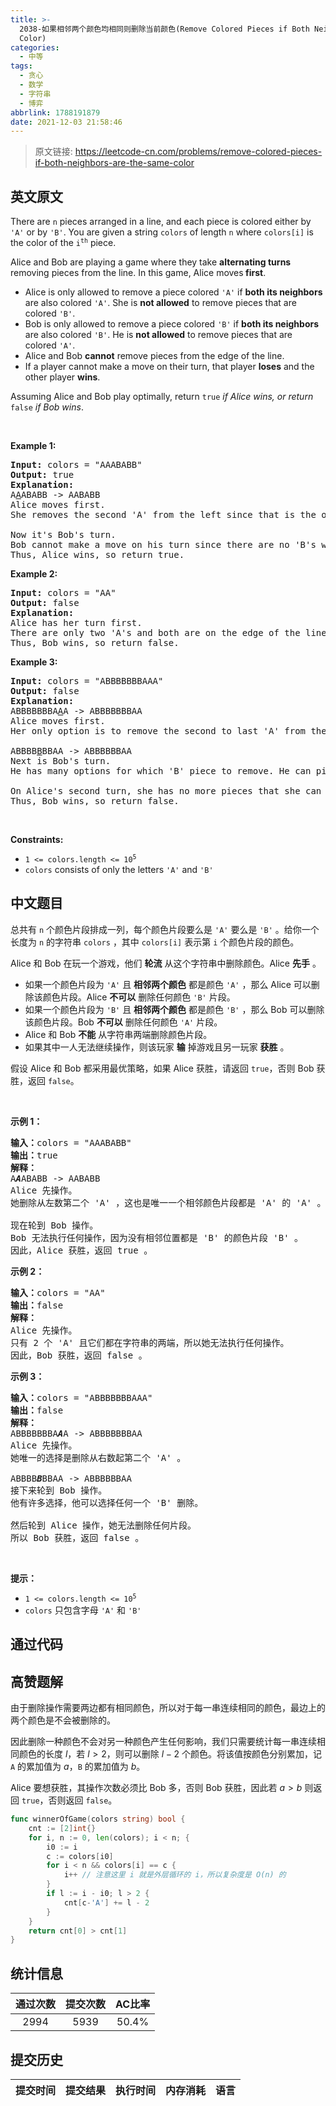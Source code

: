 ```yaml
---
title: >-
  2038-如果相邻两个颜色均相同则删除当前颜色(Remove Colored Pieces if Both Neighbors are the Same
  Color)
categories:
  - 中等
tags:
  - 贪心
  - 数学
  - 字符串
  - 博弈
abbrlink: 1788191879
date: 2021-12-03 21:58:46
---
```


> 原文链接: https://leetcode-cn.com/problems/remove-colored-pieces-if-both-neighbors-are-the-same-color


## 英文原文
<div><p>There are <code>n</code> pieces arranged in a line, and each piece is colored either by <code>&#39;A&#39;</code> or by <code>&#39;B&#39;</code>. You are given a string <code>colors</code> of length <code>n</code> where <code>colors[i]</code> is the color of the <code>i<sup>th</sup></code> piece.</p>

<p>Alice and Bob are playing a game where they take <strong>alternating turns</strong> removing pieces from the line. In this game, Alice moves<strong> first</strong>.</p>

<ul>
	<li>Alice is only allowed to remove a piece colored <code>&#39;A&#39;</code> if <strong>both its neighbors</strong> are also colored <code>&#39;A&#39;</code>. She is <strong>not allowed</strong> to remove pieces that are colored <code>&#39;B&#39;</code>.</li>
	<li>Bob is only allowed to remove a piece colored <code>&#39;B&#39;</code> if <strong>both its neighbors</strong> are also colored <code>&#39;B&#39;</code>. He is <strong>not allowed</strong> to remove pieces that are colored <code>&#39;A&#39;</code>.</li>
	<li>Alice and Bob <strong>cannot</strong> remove pieces from the edge of the line.</li>
	<li>If a player cannot make a move on their turn, that player <strong>loses</strong> and the other player <strong>wins</strong>.</li>
</ul>

<p>Assuming Alice and Bob play optimally, return <code>true</code><em> if Alice wins, or return </em><code>false</code><em> if Bob wins</em>.</p>

<p>&nbsp;</p>
<p><strong>Example 1:</strong></p>

<pre>
<strong>Input:</strong> colors = &quot;AAABABB&quot;
<strong>Output:</strong> true
<strong>Explanation:</strong>
A<u>A</u>ABABB -&gt; AABABB
Alice moves first.
She removes the second &#39;A&#39; from the left since that is the only &#39;A&#39; whose neighbors are both &#39;A&#39;.

Now it&#39;s Bob&#39;s turn.
Bob cannot make a move on his turn since there are no &#39;B&#39;s whose neighbors are both &#39;B&#39;.
Thus, Alice wins, so return true.
</pre>

<p><strong>Example 2:</strong></p>

<pre>
<strong>Input:</strong> colors = &quot;AA&quot;
<strong>Output:</strong> false
<strong>Explanation:</strong>
Alice has her turn first.
There are only two &#39;A&#39;s and both are on the edge of the line, so she cannot move on her turn.
Thus, Bob wins, so return false.
</pre>

<p><strong>Example 3:</strong></p>

<pre>
<strong>Input:</strong> colors = &quot;ABBBBBBBAAA&quot;
<strong>Output:</strong> false
<strong>Explanation:</strong>
ABBBBBBBA<u>A</u>A -&gt; ABBBBBBBAA
Alice moves first.
Her only option is to remove the second to last &#39;A&#39; from the right.

ABBBB<u>B</u>BBAA -&gt; ABBBBBBAA
Next is Bob&#39;s turn.
He has many options for which &#39;B&#39; piece to remove. He can pick any.

On Alice&#39;s second turn, she has no more pieces that she can remove.
Thus, Bob wins, so return false.
</pre>

<p>&nbsp;</p>
<p><strong>Constraints:</strong></p>

<ul>
	<li><code>1 &lt;=&nbsp;colors.length &lt;= 10<sup>5</sup></code></li>
	<li><code>colors</code>&nbsp;consists of only the letters&nbsp;<code>&#39;A&#39;</code>&nbsp;and&nbsp;<code>&#39;B&#39;</code></li>
</ul>
</div>

## 中文题目
<div><p>总共有 <code>n</code>&nbsp;个颜色片段排成一列，每个颜色片段要么是&nbsp;<code>'A'</code>&nbsp;要么是&nbsp;<code>'B'</code>&nbsp;。给你一个长度为&nbsp;<code>n</code>&nbsp;的字符串&nbsp;<code>colors</code>&nbsp;，其中&nbsp;<code>colors[i]</code>&nbsp;表示第&nbsp;<code>i</code>&nbsp;个颜色片段的颜色。</p>

<p>Alice 和 Bob 在玩一个游戏，他们 <strong>轮流</strong>&nbsp;从这个字符串中删除颜色。Alice <strong>先手</strong>&nbsp;。</p>

<ul>
	<li>如果一个颜色片段为 <code>'A'</code>&nbsp;且 <strong>相邻两个颜色</strong>&nbsp;都是颜色 <code>'A'</code>&nbsp;，那么 Alice 可以删除该颜色片段。Alice&nbsp;<strong>不可以</strong>&nbsp;删除任何颜色&nbsp;<code>'B'</code>&nbsp;片段。</li>
	<li>如果一个颜色片段为 <code>'B'</code>&nbsp;且 <strong>相邻两个颜色</strong>&nbsp;都是颜色 <code>'B'</code>&nbsp;，那么 Bob 可以删除该颜色片段。Bob <strong>不可以</strong>&nbsp;删除任何颜色 <code>'A'</code>&nbsp;片段。</li>
	<li>Alice 和 Bob <strong>不能</strong>&nbsp;从字符串两端删除颜色片段。</li>
	<li>如果其中一人无法继续操作，则该玩家 <b>输</b>&nbsp;掉游戏且另一玩家 <strong>获胜</strong>&nbsp;。</li>
</ul>

<p>假设 Alice 和 Bob 都采用最优策略，如果 Alice 获胜，请返回&nbsp;<code>true</code>，否则 Bob 获胜，返回<em>&nbsp;</em><code>false</code>。</p>

<p>&nbsp;</p>

<p><strong>示例 1：</strong></p>

<pre><b>输入：</b>colors = "AAABABB"
<b>输出：</b>true
<b>解释：</b>
A<em><strong>A</strong></em>ABABB -&gt; AABABB
Alice 先操作。
她删除从左数第二个 'A' ，这也是唯一一个相邻颜色片段都是 'A' 的 'A' 。

现在轮到 Bob 操作。
Bob 无法执行任何操作，因为没有相邻位置都是 'B' 的颜色片段 'B' 。
因此，Alice 获胜，返回 true 。
</pre>

<p><strong>示例 2：</strong></p>

<pre><b>输入：</b>colors = "AA"
<b>输出：</b>false
<strong>解释：</strong>
Alice 先操作。
只有 2 个 'A' 且它们都在字符串的两端，所以她无法执行任何操作。
因此，Bob 获胜，返回 false 。
</pre>

<p><strong>示例 3：</strong></p>

<pre><b>输入：</b>colors = "ABBBBBBBAAA"
<b>输出：</b>false
<strong>解释：</strong>
ABBBBBBBA<em><strong>A</strong></em>A -&gt; ABBBBBBBAA
Alice 先操作。
她唯一的选择是删除从右数起第二个 'A' 。

ABBBB<strong><em>B</em></strong>BBAA -&gt; ABBBBBBAA
接下来轮到 Bob 操作。
他有许多选择，他可以选择任何一个 'B' 删除。

然后轮到 Alice 操作，她无法删除任何片段。
所以 Bob 获胜，返回 false 。
</pre>

<p>&nbsp;</p>

<p><strong>提示：</strong></p>

<ul>
	<li><code>1 &lt;=&nbsp;colors.length &lt;= 10<sup>5</sup></code></li>
	<li><code>colors</code>&nbsp;只包含字母&nbsp;<code>'A'</code>&nbsp;和&nbsp;<code>'B'</code></li>
</ul>
</div>

## 通过代码
<RecoDemo>
</RecoDemo>


## 高赞题解
由于删除操作需要两边都有相同颜色，所以对于每一串连续相同的颜色，最边上的两个颜色是不会被删除的。

因此删除一种颜色不会对另一种颜色产生任何影响，我们只需要统计每一串连续相同颜色的长度 $l$，若 $l>2$，则可以删除 $l-2$ 个颜色。将该值按颜色分别累加，记 $\texttt{A}$ 的累加值为 $a$，$\texttt{B}$ 的累加值为 $b$。

Alice 要想获胜，其操作次数必须比 Bob 多，否则 Bob 获胜，因此若 $a>b$ 则返回 $\texttt{true}$，否则返回 $\texttt{false}$。

```go
func winnerOfGame(colors string) bool {
	cnt := [2]int{}
	for i, n := 0, len(colors); i < n; {
		i0 := i
		c := colors[i0]
		for i < n && colors[i] == c {
			i++ // 注意这里 i 就是外层循环的 i，所以复杂度是 O(n) 的
		}
		if l := i - i0; l > 2 {
			cnt[c-'A'] += l - 2
		}
	}
	return cnt[0] > cnt[1]
}
```

## 统计信息
| 通过次数 | 提交次数 | AC比率 |
| :------: | :------: | :------: |
|    2994    |    5939    |   50.4%   |

## 提交历史
| 提交时间 | 提交结果 | 执行时间 |  内存消耗  | 语言 |
| :------: | :------: | :------: | :--------: | :--------: |
